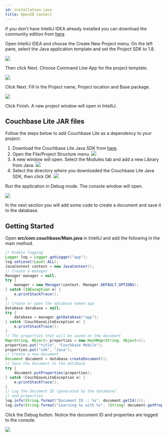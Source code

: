 ```yaml
---
id: installation-java
title: OpenID Connect
---
```


If you don't have IntelliJ IDEA already installed you can download the community edition from [here](https://www.jetbrains.com/idea/download/)

Open IntelliJ IDEA and choose the Create New Project menu. On the left pane, select the Java application template and set the Project SDK to 1.8.

![](images/cbl-java-new-proj.png)

Then click Next. Choose Command Line App for the project template.

![](images/cbl-java-project-template.png)

Click Next. Fill in the Project name, Project location and Base package.

![](images/cbl-java-project-detail.png)

Click Finish. A new project window will open in IntelliJ.

## Couchbase Lite JAR files

Follow the steps below to add Couchbase Lite as a dependency to your project:

1. Download the Couchbase Lite Java SDK from [here](http://www.couchbase.com/nosql-databases/downloads#couchbase-mobile).
2. Open the File/Project Structure menu.
	![](images/cbljava-project-structure.png)
3. A new window will open. Select the Modules tab and add a new Library from Java.
	![](images/cbljava-addlib.png)
4. Select the directory where you downloaded the Couchbase Lite Java SDK, then click OK.
	![](images/cbljava-dir.png)

Run the application in Debug mode. The console window will open.

![](images/cbljava-debug-mode.png)

In the next section you will add some code to create a document and save it to the database.

## Getting Started

Open **src/com.couchbase/Main.java** in IntelliJ and add the following in the main method.

```java
// Enable logging
Logger log = Logger.getLogger("app");
log.setLevel(Level.ALL);
JavaContext context = new JavaContext();
// Create a manager
Manager manager = null;
try {
    manager = new Manager(context, Manager.DEFAULT_OPTIONS);
} catch (IOException e) {
    e.printStackTrace();
}
// Create or open the database named app
Database database = null;
try {
    database = manager.getDatabase("app");
} catch (CouchbaseLiteException e) {
    e.printStackTrace();
}
// The properties that will be saved on the document
Map<String, Object> properties = new HashMap<String, Object>();
properties.put("title", "Couchbase Mobile");
properties.put("sdk", "Java");
// Create a new document
Document document = database.createDocument();
// Save the document to the database
try {
    document.putProperties(properties);
} catch (CouchbaseLiteException e) {
    e.printStackTrace();
}
// Log the document ID (generated by the database)
// and properties
log.info(String.format("Document ID :: %s", document.getId()));
log.info(String.format("Learning %s with %s", (String) document.getProperty("title"), (String) document.getProperty("sdk")));
```

Click the Debug button. Notice the document ID and properties are logged to the console.

![](images/cbljava-log.png)